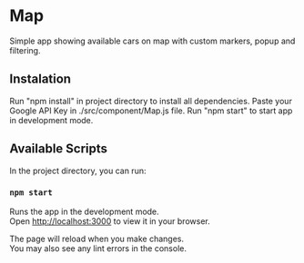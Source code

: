 # Map

Simple app showing available cars on map with custom markers, popup and filtering. 

## Instalation

Run "npm install" in project directory to install all dependencies. Paste your Google API Key in ./src/component/Map.js file. Run "npm start" to start app in development mode.

## Available Scripts

In the project directory, you can run:

### `npm start`

Runs the app in the development mode.\
Open [http://localhost:3000](http://localhost:3000) to view it in your browser.

The page will reload when you make changes.\
You may also see any lint errors in the console.

